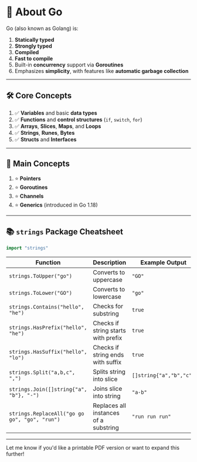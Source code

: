 # 📘 About Go

Go (also known as Golang) is:

1. **Statically typed**
2. **Strongly typed**
3. **Compiled**
4. **Fast to compile**
5. Built-in **concurrency** support via **Goroutines**
6. Emphasizes **simplicity**, with features like **automatic garbage collection**

---

## 🛠️ Core Concepts

1. ✅ **Variables** and basic **data types**
2. ✅ **Functions** and **control structures** (`if`, `switch`, `for`)
3. ✅ **Arrays**, **Slices**, **Maps**, and **Loops**
4. ✅ **Strings**, **Runes**, **Bytes**
5. ✅ **Structs** and **Interfaces**

---

## 🚀 Main Concepts

1. ⭐ **Pointers**
2. ⭐ **Goroutines**
3. ⭐ **Channels**
4. ⭐ **Generics** (introduced in Go 1.18)

---

## 📚 `strings` Package Cheatsheet

```go
import "strings"
```

| Function                                  | Description                             | Example Output         |
|-------------------------------------------|-----------------------------------------|-------------------------|
| `strings.ToUpper("go")`                  | Converts to uppercase                   | `"GO"`                 |
| `strings.ToLower("GO")`                  | Converts to lowercase                   | `"go"`                 |
| `strings.Contains("hello", "he")`        | Checks for substring                    | `true`                 |
| `strings.HasPrefix("hello", "he")`       | Checks if string starts with prefix     | `true`                 |
| `strings.HasSuffix("hello", "lo")`       | Checks if string ends with suffix       | `true`                 |
| `strings.Split("a,b,c", ",")`            | Splits string into slice                | `[]string{"a","b","c"}`|
| `strings.Join([]string{"a", "b"}, "-")`  | Joins slice into string                 | `"a-b"`                |
| `strings.ReplaceAll("go go go", "go", "run")` | Replaces all instances of a substring | `"run run run"`        |

---

Let me know if you'd like a printable PDF version or want to expand this further!